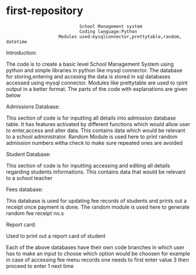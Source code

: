 # first-repository
								School Management system
								Coding language:Python
						Modules used:mysqlconnector,prettytable,random, datetime

Introduction:

The code is to create a basic level School Management System using python and simple libraries in python like mysql connector. The database for storing,entering and accesing the data is stored in sql databases accessed using mysql connector. Modules like prettytable are used to rpint output in a better format. The parts of the code with explanations are given below


Admissions Database:

This section of code is for inputting all details into admission database table. It has features activated by different functions which would allow user to enter,access and alter data. This contains data which would be relevant to a school administrator. Random Module is used here to print random admission numbers witha check to make sure repeated ones are avoided


Student Database:

This section of code is for inputting accessing and editing all details regarding students informations. This contains data that would be relevant to a school teacher


Fees database:

This database is used for updating fee records of students and prints out a receipt once payment is done. The random module is used here to generate random fee receipt no.s


Report card:

Used to print out a report card of student 

Each of the above databases have their own code branches in which user has to make an input to choose which option would be choosen for example in case of accessing fee menu records one needs to first enter value 3 then proceed to enter 1 next time 
